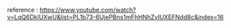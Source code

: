 reference : https://www.youtube.com/watch?v=LqQ6DklUXwU&list=PL1b73-6UjePBns1mFhHNhZvIUXEFNdd8c&index=16
